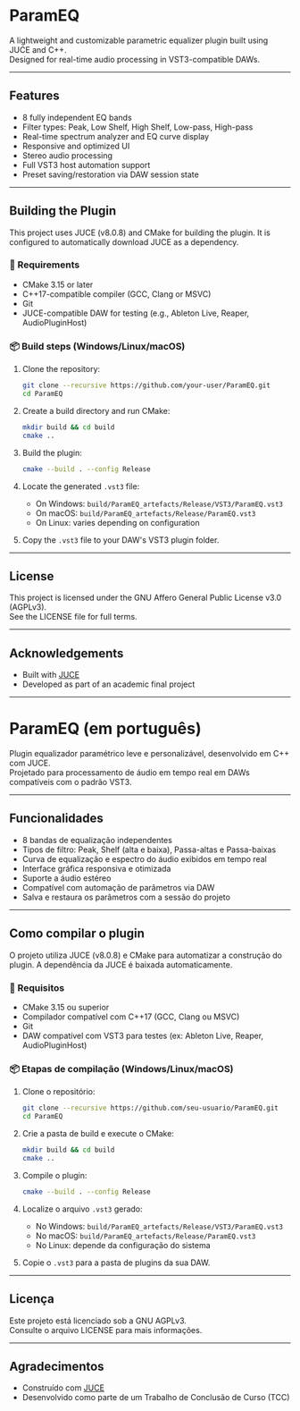 # ParamEQ

A lightweight and customizable parametric equalizer plugin built using JUCE and C++.  
Designed for real-time audio processing in VST3-compatible DAWs.

---

## Features

- 8 fully independent EQ bands  
- Filter types: Peak, Low Shelf, High Shelf, Low-pass, High-pass  
- Real-time spectrum analyzer and EQ curve display  
- Responsive and optimized UI  
- Stereo audio processing  
- Full VST3 host automation support  
- Preset saving/restoration via DAW session state  

---

## Building the Plugin

This project uses JUCE (v8.0.8) and CMake for building the plugin. It is configured to automatically download JUCE as a dependency.

### 🔧 Requirements

- CMake 3.15 or later  
- C++17-compatible compiler (GCC, Clang or MSVC)  
- Git  
- JUCE-compatible DAW for testing (e.g., Ableton Live, Reaper, AudioPluginHost)  

### 📦 Build steps (Windows/Linux/macOS)

1. Clone the repository:
   ```bash
   git clone --recursive https://github.com/your-user/ParamEQ.git
   cd ParamEQ
   ```

2. Create a build directory and run CMake:
   ```bash
   mkdir build && cd build
   cmake ..
   ```

3. Build the plugin:
   ```bash
   cmake --build . --config Release
   ```

4. Locate the generated `.vst3` file:
   - On Windows: `build/ParamEQ_artefacts/Release/VST3/ParamEQ.vst3`
   - On macOS: `build/ParamEQ_artefacts/Release/ParamEQ.vst3`
   - On Linux: varies depending on configuration

5. Copy the `.vst3` file to your DAW's VST3 plugin folder.

---

## License

This project is licensed under the GNU Affero General Public License v3.0 (AGPLv3).  
See the LICENSE file for full terms.

---

## Acknowledgements

- Built with [JUCE](https://juce.com)  
- Developed as part of an academic final project

---

# ParamEQ (em português)

Plugin equalizador paramétrico leve e personalizável, desenvolvido em C++ com JUCE.  
Projetado para processamento de áudio em tempo real em DAWs compatíveis com o padrão VST3.

---

## Funcionalidades

- 8 bandas de equalização independentes  
- Tipos de filtro: Peak, Shelf (alta e baixa), Passa-altas e Passa-baixas  
- Curva de equalização e espectro do áudio exibidos em tempo real  
- Interface gráfica responsiva e otimizada  
- Suporte a áudio estéreo  
- Compatível com automação de parâmetros via DAW  
- Salva e restaura os parâmetros com a sessão do projeto  

---

## Como compilar o plugin

O projeto utiliza JUCE (v8.0.8) e CMake para automatizar a construção do plugin. A dependência da JUCE é baixada automaticamente.

### 🔧 Requisitos

- CMake 3.15 ou superior  
- Compilador compatível com C++17 (GCC, Clang ou MSVC)  
- Git  
- DAW compatível com VST3 para testes (ex: Ableton Live, Reaper, AudioPluginHost)  

### 📦 Etapas de compilação (Windows/Linux/macOS)

1. Clone o repositório:
   ```bash
   git clone --recursive https://github.com/seu-usuario/ParamEQ.git
   cd ParamEQ
   ```

2. Crie a pasta de build e execute o CMake:
   ```bash
   mkdir build && cd build
   cmake ..
   ```

3. Compile o plugin:
   ```bash
   cmake --build . --config Release
   ```

4. Localize o arquivo `.vst3` gerado:
   - No Windows: `build/ParamEQ_artefacts/Release/VST3/ParamEQ.vst3`
   - No macOS: `build/ParamEQ_artefacts/Release/ParamEQ.vst3`
   - No Linux: depende da configuração do sistema

5. Copie o `.vst3` para a pasta de plugins da sua DAW.

---

## Licença

Este projeto está licenciado sob a GNU AGPLv3.  
Consulte o arquivo LICENSE para mais informações.

---

## Agradecimentos

- Construído com [JUCE](https://juce.com)  
- Desenvolvido como parte de um Trabalho de Conclusão de Curso (TCC)
